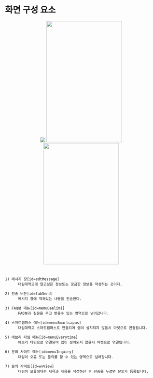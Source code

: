 # 화면 구성 요소

<p align="center">
  <img src="https://user-images.githubusercontent.com/89181586/157015720-6c1bd3e7-ec93-4ba8-8984-5e1cc7c623ee.png">
  <img width="250" height="400" src="https://user-images.githubusercontent.com/89181586/157021189-4520cbce-ae6e-4b4f-8baf-9804db4546c6.png">
  <img width="250" height="400" src="https://user-images.githubusercontent.com/89181586/157242851-de607c26-d078-4cde-963c-77507c3c5c12.png">

</p>

#

~~~
1) 메시지 창[id=edtMessage]
      대림대학교에 알고싶은 정보또는 궁금한 정보를 작성하는 곳이다.

2) 전송 버튼[id=fabSend]
      메시지 창에 적혀있는 내용을 전송한다.

3) FAQ봇 메뉴[id=menuDaelimi]
      FAQ봇과 질문을 주고 받을수 있는 영역으로 넘어갑니다.

4) 스마트캠퍼스 메뉴[id=menuSmartcapus]
      대림대학교 스마트캠퍼스로 연결되며 앱이 설치되지 않을시 마켓으로 연결됩니다.

5) 에브리 타임 메뉴[id=menuEverytime]
      에브리 타임으로 연결되며 앱이 설치되지 않을시 마켓으로 연결됩니다.

6) 문의 사이트 메뉴[id=menuInquiry]
      대림이 오류 또는 문의를 할 수 있는 영역으로 넘어갑니다.

7) 문의 사이트[id=wvView]
      대림이 오류에대한 제목과 내용을 작성하신 후 전송을 누르면 문의가 등록됩니다. 
~~~
